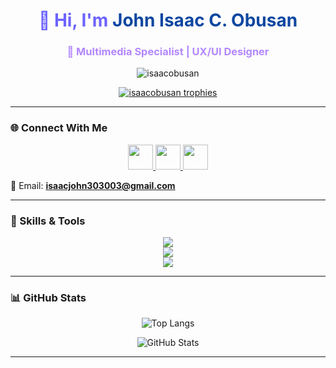 <h1 align="center" style="color:#6c63ff;">👋 Hi, I'm <span style="color:#0d47a1;">John Isaac C. Obusan</span></h1>
<h3 align="center" style="color:#b388ff;">🎨 Multimedia Specialist | UX/UI Designer</h3>

<p align="center">
  <img src="https://komarev.com/ghpvc/?username=isaacobusan&label=Profile%20views&color=9b59b6&style=flat" alt="isaacobusan" />
</p>

<p align="center">
  <a href="https://github.com/ryo-ma/github-profile-trophy">
    <img src="https://github-profile-trophy.vercel.app/?username=isaacobusan&theme=dracula&margin-w=15&margin-h=15" alt="isaacobusan trophies" />
  </a>
</p>


---

### 🌐 Connect With Me

<p align="center">
  <a href="https://linkedin.com/in/isaac obusan" target="_blank">
    <img src="https://skillicons.dev/icons?i=linkedin" height="40" />
  </a>
  <a href="https://fb.com/johnisaac.obusan" target="_blank">
    <img src="https://skillicons.dev/icons?i=facebook" height="40" />
  </a>
  <a href="https://www.youtube.com/c/@isaacobusan5450" target="_blank">
    <img src="https://skillicons.dev/icons?i=youtube" height="40" />
  </a>
</p>

📧 Email: **isaacjohn303003@gmail.com**

---

### 🧠 Skills & Tools

<p align="center">
  <img src="https://skillicons.dev/icons?i=html,css,js,ts,react,nodejs,php,python,java,mysql" />
  <br/>
  <img src="https://skillicons.dev/icons?i=figma,photoshop,ae,illustrator,blender" />
  <br/>
  <img src="https://skillicons.dev/icons?i=tailwind,linux,rabbitmq,postman,xamarin,dotnet" />
</p>

---

### 📊 GitHub Stats

<p align="center">
  <img src="https://github-readme-stats.vercel.app/api/top-langs?username=isaacobusan&show_icons=true&locale=en&layout=compact&theme=tokyonight" alt="Top Langs" />
</p>

<p align="center">
  <img src="https://github-readme-stats.vercel.app/api?username=isaacobusan&show_icons=true&locale=en&theme=tokyonight" alt="GitHub Stats" />
</p>



---

